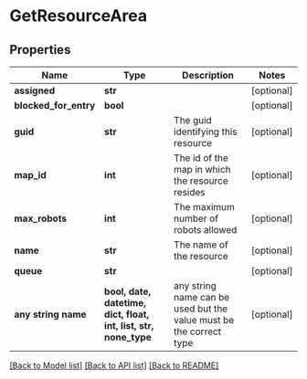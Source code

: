 # GetResourceArea


## Properties
Name | Type | Description | Notes
------------ | ------------- | ------------- | -------------
**assigned** | **str** |  | [optional] 
**blocked_for_entry** | **bool** |  | [optional] 
**guid** | **str** | The guid identifying this resource | [optional] 
**map_id** | **int** | The id of the map in which the resource resides | [optional] 
**max_robots** | **int** | The maximum number of robots allowed | [optional] 
**name** | **str** | The name of the resource | [optional] 
**queue** | **str** |  | [optional] 
**any string name** | **bool, date, datetime, dict, float, int, list, str, none_type** | any string name can be used but the value must be the correct type | [optional]

[[Back to Model list]](../README.md#documentation-for-models) [[Back to API list]](../README.md#documentation-for-api-endpoints) [[Back to README]](../README.md)


